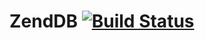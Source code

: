 # ZendDB [![Build Status](https://app.travis-ci.com/etienne-dldc/zendb-node.svg)](https://travis-ci.com/etienne-dldc/zendb-node)

